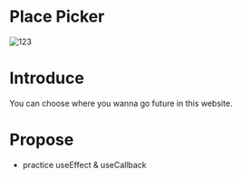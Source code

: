# Place Picker
![123](https://github.com/Yuanuanuan/place-picker/assets/85888721/f2d8e672-f01e-4ed0-b847-62adcb9aad46)
# Introduce
You can choose where you wanna go future in this website.
# Propose
- practice useEffect & useCallback
